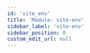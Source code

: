 ```yaml
---
id: 'vite_env'
title: 'Module: vite-env'
sidebar_label: 'vite-env'
sidebar_position: 0
custom_edit_url: null
---
```

